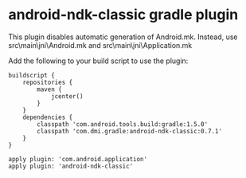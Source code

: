 android-ndk-classic gradle plugin
===================

This plugin disables automatic generation of Android.mk.
Instead, use src\main\jni\Android.mk and src\main\jni\Application.mk

Add the following to your build script to use the plugin:

    buildscript {
        repositories {
            maven {
                jcenter()
            }
        }
        dependencies {
            classpath 'com.android.tools.build:gradle:1.5.0'
            classpath 'com.dmi.gradle:android-ndk-classic:0.7.1'
        }
    }

    apply plugin: 'com.android.application'
    apply plugin: 'android-ndk-classic'
